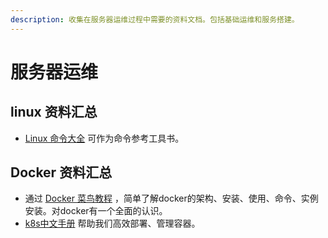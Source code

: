 ```yaml
---
description: 收集在服务器运维过程中需要的资料文档。包括基础运维和服务搭建。
---
```


# 服务器运维

## linux 资料汇总

* [Linux 命令大全](https://www.runoob.com/linux/linux-command-manual.html) 可作为命令参考工具书。

## Docker 资料汇总

* 通过 [Docker 菜鸟教程](https://www.runoob.com/docker/docker-tutorial.html) ，简单了解docker的架构、安装、使用、命令、实例安装。对docker有一个全面的认识。
* [k8s中文手册](http://docs.kubernetes.org.cn) 帮助我们高效部署、管理容器。




